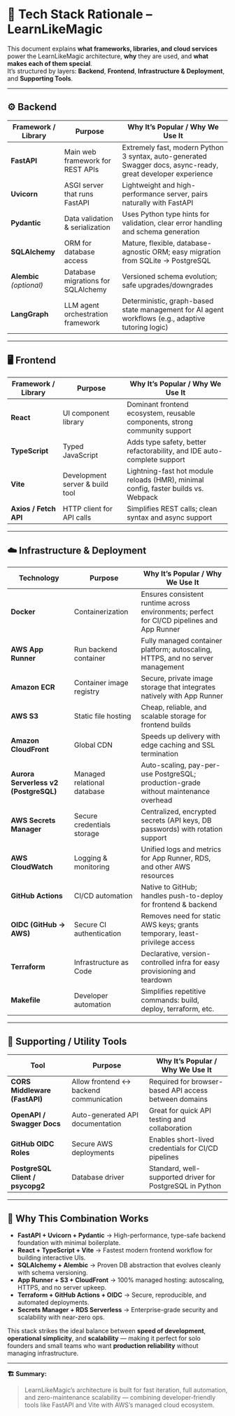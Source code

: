 # 🧩 Tech Stack Rationale – LearnLikeMagic

This document explains **what frameworks, libraries, and cloud services** power the LearnLikeMagic architecture, **why** they are used, and **what makes each of them special**.  
It’s structured by layers: **Backend**, **Frontend**, **Infrastructure & Deployment**, and **Supporting Tools**.

---

## ⚙️ Backend

| Framework / Library | Purpose | Why It’s Popular / Why We Use It |
|----------------------|----------|----------------------------------|
| **FastAPI** | Main web framework for REST APIs | Extremely fast, modern Python 3 syntax, auto-generated Swagger docs, async-ready, great developer experience |
| **Uvicorn** | ASGI server that runs FastAPI | Lightweight and high-performance server, pairs naturally with FastAPI |
| **Pydantic** | Data validation & serialization | Uses Python type hints for validation, clear error handling and schema generation |
| **SQLAlchemy** | ORM for database access | Mature, flexible, database-agnostic ORM; easy migration from SQLite → PostgreSQL |
| **Alembic** *(optional)* | Database migrations for SQLAlchemy | Versioned schema evolution; safe upgrades/downgrades |
| **LangGraph** | LLM agent orchestration framework | Deterministic, graph-based state management for AI agent workflows (e.g., adaptive tutoring logic) |

---

## 🖥️ Frontend

| Framework / Library | Purpose | Why It’s Popular / Why We Use It |
|----------------------|----------|----------------------------------|
| **React** | UI component library | Dominant frontend ecosystem, reusable components, strong community support |
| **TypeScript** | Typed JavaScript | Adds type safety, better refactorability, and IDE auto-complete support |
| **Vite** | Development server & build tool | Lightning-fast hot module reloads (HMR), minimal config, faster builds vs. Webpack |
| **Axios / Fetch API** | HTTP client for API calls | Simplifies REST calls; clean syntax and async support |

---

## ☁️ Infrastructure & Deployment

| Technology | Purpose | Why It’s Popular / Why We Use It |
|-------------|----------|----------------------------------|
| **Docker** | Containerization | Ensures consistent runtime across environments; perfect for CI/CD pipelines and App Runner |
| **AWS App Runner** | Run backend container | Fully managed container platform; autoscaling, HTTPS, and no server management |
| **Amazon ECR** | Container image registry | Secure, private image storage that integrates natively with App Runner |
| **AWS S3** | Static file hosting | Cheap, reliable, and scalable storage for frontend builds |
| **Amazon CloudFront** | Global CDN | Speeds up delivery with edge caching and SSL termination |
| **Aurora Serverless v2 (PostgreSQL)** | Managed relational database | Auto-scaling, pay-per-use PostgreSQL; production-grade without maintenance overhead |
| **AWS Secrets Manager** | Secure credentials storage | Centralized, encrypted secrets (API keys, DB passwords) with rotation support |
| **AWS CloudWatch** | Logging & monitoring | Unified logs and metrics for App Runner, RDS, and other AWS resources |
| **GitHub Actions** | CI/CD automation | Native to GitHub; handles push-to-deploy for frontend & backend |
| **OIDC (GitHub → AWS)** | Secure CI authentication | Removes need for static AWS keys; grants temporary, least-privilege access |
| **Terraform** | Infrastructure as Code | Declarative, version-controlled infra for easy provisioning and teardown |
| **Makefile** | Developer automation | Simplifies repetitive commands: build, deploy, terraform, etc. |

---

## 🧰 Supporting / Utility Tools

| Tool | Purpose | Why It’s Popular / Why We Use It |
|------|----------|----------------------------------|
| **CORS Middleware (FastAPI)** | Allow frontend ↔ backend communication | Required for browser-based API access between domains |
| **OpenAPI / Swagger Docs** | Auto-generated API documentation | Great for quick API testing and collaboration |
| **GitHub OIDC Roles** | Secure AWS deployments | Enables short-lived credentials for CI/CD pipelines |
| **PostgreSQL Client / psycopg2** | Database driver | Standard, well-supported driver for PostgreSQL in Python |

---

## 🧠 Why This Combination Works

- **FastAPI + Uvicorn + Pydantic** → High-performance, type-safe backend foundation with minimal boilerplate.  
- **React + TypeScript + Vite** → Fastest modern frontend workflow for building interactive UIs.  
- **SQLAlchemy + Alembic** → Proven DB abstraction that evolves cleanly with schema versioning.  
- **App Runner + S3 + CloudFront** → 100% managed hosting: autoscaling, HTTPS, and no server upkeep.  
- **Terraform + GitHub Actions + OIDC** → Secure, reproducible, and automated deployments.  
- **Secrets Manager + RDS Serverless** → Enterprise-grade security and scalability with near-zero ops.

This stack strikes the ideal balance between **speed of development**, **operational simplicity**, and **scalability** — making it perfect for solo founders and small teams who want **production reliability** without managing infrastructure.

---

**🏗️ Summary:**  
> LearnLikeMagic’s architecture is built for fast iteration, full automation, and zero-maintenance scalability — combining developer-friendly tools like FastAPI and Vite with AWS’s managed cloud ecosystem.
